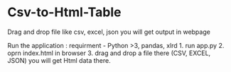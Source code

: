 # Csv-to-Html-Table
Drag and drop file like csv, excel, json you will get output in webpage



Run the application : 
                    requirment - Python >3, pandas, xlrd
                    1. run app.py
                    2. oprn index.html in browser
                    3. drag and drop a file there (CSV, EXCEL, JSON)
                    you will get Html data there.
